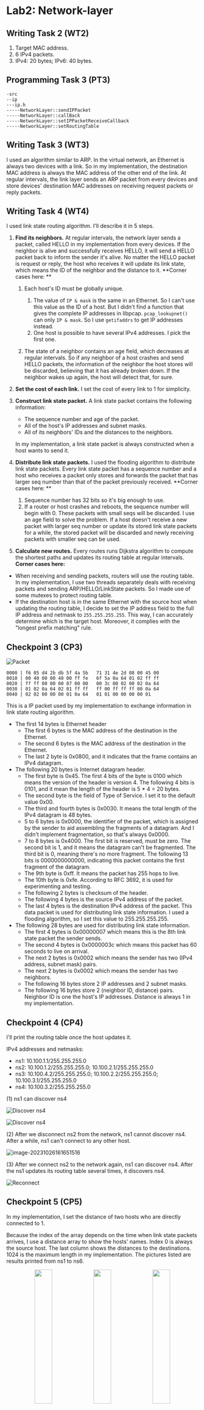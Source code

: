 # Lab2: Network-layer



## Writing Task 2 (WT2)

1. Target MAC address.
2. 6 IPv4 packets.
3. IPv4: 20 bytes; IPv6: 40 bytes.



## Programming Task 3 (PT3)

```
-src
--ip
---ip.h
-----NetworkLayer::sendIPPacket
-----NetworkLayer::callBack
-----NetworkLayer::setIPPacketReceiveCallback
-----NetworkLayer::setRoutingTable
```



## Writing Task 3 (WT3)

I used an algorithm similar to ARP. In the virtual network, an Ethernet is always two devices with a link. So in my implementation, the destination MAC address is always the MAC address of the other end of the link. At regular intervals, the link layer sends  an ARP packet from every devices and store devices' destination MAC addresses on receiving request packets or reply packets.



## Writing Task 4 (WT4)

I used link state routing algorithm. I'll describe it in 5 steps.

1. **Find its neighbors.** At regular intervals, the network layer sends a packet, called HELLO in my implementation from every devices. If the neighbor is alive and successfully receives HELLO, it will send a HELLO packet back to inform the sender it's alive. No matter the HELLO packet is request or reply, the host who receives it will update its link state, which means the ID of the neighbor and the distance to it.
    **Corner cases here: **

    1. Each host's ID must be globally unique. 
        1. The value of `IP & mask` is the same in an Ethernet. So I can't use this value as the ID of a host. But I didn't find a function that gives the complete IP addresses in libpcap. `pcap_lookupnet()` can only `IP & mask`. So I use  `getifaddrs` to get IP addresses instead. 
        2. One host is possible to have several IPv4 addresses. I pick the first one. 

    2. The state of a neighbor contains an age field, which decreases at regular intervals. So if any neighbor of a host crashes and send HELLO packets, the information of the neighbor the host stores will be discarded, believing that it has already broken down. If the neighbor wakes up again, the host will detect that, for sure.

2. **Set the cost of each link.** I set the cost of every link to 1 for simplicity.

3. **Construct link state packet.** A link state packet contains the following information:
   * The sequence number and age of the packet. 
   * All of the host's IP addresses and subnet masks. 
   * All of its neighbors' IDs and the distances to the neighbors.

   In my implementation, a link state packet is always constructed when a host wants to send it.

4. **Distribute link state packets.** I used the flooding algorithm to distribute link state packets. Every link state packet has a sequence number and a host who receives a packet only stores and forwards the packet that has larger seq number than that of the packet previously received.
     **Corner cases here: ** 

     1. Sequence number has 32 bits so it's big enough to use.
     2. If a router or host crashes and reboots, the sequence number will begin with 0. These packets with small seqs will be discarded. I use an age field to solve the problem. If a host doesn't receive a new packet with larger seq number or update its stored link state packets for a while, the stored packet will be discarded and newly receiving packets with smaller seq can be used.

5. **Calculate new routes.** Every routes runs Dijkstra algorithm to compute the shortest paths and updates its routing table at regular intervals.
  **Corner cases here:**

  * When receiving and sending packets, routers will use the routing table. In my implementation, I use two threads separately deals with receiving packets and sending ARP/HELLO/LinkState packets. So I made use of some mutexes to protect routing table.
  * If the destination host is in the same Ethernet with the source host when updating the routing table, I decide to set the IP address field to the full IP address and netmask to `255.255.255.255`. This way, I can accurately determine which is the target host. Moreover, it complies with the "longest prefix matching" rule.





## Checkpoint 3 (CP3)

![Packet](../checkpoints/lab2-network-layer/packet.png)

```
0000 | f6 05 d4 2b db 5f 4a 5b   71 31 4e 2d 08 00 45 00
0010 | 00 40 00 00 40 00 ff fe   6f 5a 0a 64 01 02 ff ff
0020 | ff ff 00 00 00 07 00 00   00 3c 00 02 00 02 0a 64
0030 | 01 02 0a 64 02 01 ff ff   ff 00 ff ff ff 00 0a 64
0040 | 02 02 00 00 00 01 0a 64   01 01 00 00 00 00 01
```

This is a IP packet used by my implementation to exchange information in link state routing algorithm.

* The first 14 bytes is Ethernet header
  * The first 6 bytes is the MAC address of the destination in the Ethernet.
  * The second 6 bytes is the MAC address of the destination in the Ethernet.
  * The last 2 byte is 0x0800, and it indicates that the frame contains an IPv4 datagram.
* The following 20 bytes is Internet datagram header.
  * The first byte is 0x45. The first 4 bits of the byte is 0100 which means the version of the header is version 4. The following 4 bits is 0101, and it mean the length of the header is 5 * 4 = 20 bytes.
  * The second byte is the field of Type of Service. I set it to the default value 0x00.
  * The third and fourth bytes is 0x0030. It means the total length of the IPv4 datagram is 48 bytes.
  * 5 to 6 bytes is 0x0000, the identifier of the packet, which is assigned by the sender to aid assembling the fragments of a datagram. And I didn't implement fragmentation, so that's always 0x0000.
  * 7 to 8 bytes is 0x4000. The first bit is reserved, must be zero. The second bit is 1, and it means the datagram can't be fragmented. The third bit is 0, meaning there's no more fragment. The following 13 bits is 0000000000000, indicating this packet contains the first fragment of the datagram.
  * The 9th byte is 0xff. It means the packet has 255 hops to live.
  * The 10th byte is 0xfe. According to RFC 3692, it is used for experimenting and testing.
  * The following 2 bytes is checksum of the header.
  * The following 4 bytes is the source IPv4 address of the packet.
  * The last 4 bytes is the destination IPv4 address of the packet. This data packet is used for distributing link state information. I used a flooding algorithm, so I set this value to 255.255.255.255.
* The following 28 bytes are used for distributing link state information.
  * The first 4 bytes is 0x00000007 which means this is the 8th link state packet the sender sends.
  * The second 4 bytes is 0x0000003c which means this packet has 60 seconds to live on arrival.
  * The next 2 bytes is 0x0002 which means the sender has two (IPv4 address, subnet mask) pairs.
  * The next 2 bytes is 0x0002 which means the sender has two neighbors.
  * The following 16 bytes store 2 IP addresses and 2 subnet masks.
  * The following 16 bytes store 2 (neighbor ID, distance) pairs. Neighbor ID is one the host's IP addresses. Distance is always 1 in my implementation.



## Checkpoint 4 (CP4)

I'll print the routing table once the host updates it.

IPv4 addresses and netmasks:

* ns1: 10.100.1.1/255.255.255.0
* ns2: 10.100.1.2/255.255.255.0; 10.100.2.1/255.255.255.0
* ns3: 10.100.4.2/255.255.255.0; 10.100.2.2/255.255.255.0;  10.100.3.1/255.255.255.0
* ns4: 10.100.3.2/255.255.255.0

(1) ns1 can discover ns4

![Discover ns4](../checkpoints/lab2-network-layer/discover_ns4.png)

![Discover ns4](../checkpoints/lab2-network-layer/discover_ns4_ws.png)

(2) After we disconnect ns2 from the network, ns1 cannot discover ns4. After a while, ns1 can't connect to any other host.

![image-20231026161651516](../checkpoints/lab2-network-layer/disconnect.png)

(3) After we connect ns2 to the network again, ns1 can discover ns4. After the ns1 updates its routing table several times, it discovers ns4.

![Reconnect](../checkpoints/lab2-network-layer/reconnect.png)



## Checkpoint 5 (CP5)

In my implementation, I set the distance of two hosts who are directly connected to 1.

Because the index of the array depends on the time when link state packets arrives, I use a distance array to show the hosts' names. Index 0 is always the source host. The last column shows the distances to the destinations. 1024 is the maximum length in my implementation. The pictures listed are results printed from ns1 to ns6.

<div align="center">
 <img src="../checkpoints/lab2-network-layer/distance1.png" width = "30%" >
 <img src="../checkpoints/lab2-network-layer/distance2.png" width = "30%" >
 <img src="../checkpoints/lab2-network-layer/distance3.png" width = "30%" >
</div>

<div align="center">
 <img src="../checkpoints/lab2-network-layer/distance4.png" width = "30%" >
 <img src="../checkpoints/lab2-network-layer/distance5.png" width = "30%" >
 <img src="../checkpoints/lab2-network-layer/distance6.png" width = "30%" >
</div>

To make it clearer, the distances between each pair of hosts are showed below.

```
+---+---+---+---+---+---+---+
| \ |ns1|ns2|ns3|ns4|ns5|ns6|
+---+---+---+---+---+---+---+
|ns1| 0 | 1 | 2 | 3 | 2 | 3 |
+---+---+---+---+---+---+---+
|ns2| 1 | 0 | 1 | 2 | 1 | 2 |
+---+---+---+---+---+---+---+
|ns3| 2 | 1 | 0 | 1 | 2 | 1 |
+---+---+---+---+---+---+---+
|ns4| 3 | 2 | 1 | 0 | 3 | 2 |
+---+---+---+---+---+---+---+
|ns5| 2 | 1 | 2 | 3 | 0 | 1 |
+---+---+---+---+---+---+---+
|ns6| 3 | 1 | 1 | 2 | 1 | 0 |
+---+---+---+---+---+---+---+
```

**Disconnect ns5**

<div align="center">
 <img src="../checkpoints/lab2-network-layer/dis1.png" width = "30%" >
 <img src="../checkpoints/lab2-network-layer/dis2.png" width = "30%" >
 <img src="../checkpoints/lab2-network-layer/dis3.png" width = "30%" >
</div>

<div align="center">
 <img src="../checkpoints/lab2-network-layer/dis4.png" width = "30%" >
 <img src="../checkpoints/lab2-network-layer/dis6.png" width = "30%" >
</div>

To make it clearer, the distances between each pair of hosts are showed below.

```
+---+---+---+---+---+---+
| \ |ns1|ns2|ns3|ns4|ns6|
+---+---+---+---+---+---+
|ns1| 0 | 1 | 2 | 3 | 3 |
+---+---+---+---+---+---+
|ns2| 1 | 0 | 1 | 2 | 2 |
+---+---+---+---+---+---+
|ns3| 2 | 1 | 0 | 1 | 1 |
+---+---+---+---+---+---+
|ns4| 3 | 2 | 1 | 0 | 2 |
+---+---+---+---+---+---+
|ns6| 3 | 2 | 1 | 2 | 0 |
+---+---+---+---+---+---+
```





## Checkpoint 6 (CP6)

![Reconnect](../checkpoints/lab2-network-layer/find_entry.png)

When a router wants to find an entry, it iterate over it routing table and find the longest prefix that matches the destination address.
